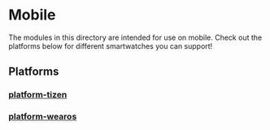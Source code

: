 # Mobile

The modules in this directory are intended for use on mobile.
Check out the platforms below for different smartwatches you can support!

## Platforms

### [platform-tizen](https://github.com/boswelja/WatchConnectionLib/tree/main/mobile/platform-tizen)

### [platform-wearos](https://github.com/boswelja/WatchConnectionLib/tree/main/mobile/platform-wearos)
